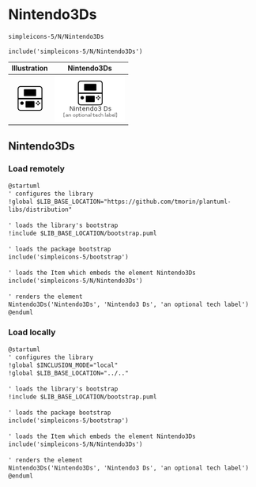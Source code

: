 # Nintendo3Ds


```text
simpleicons-5/N/Nintendo3Ds
```

```text
include('simpleicons-5/N/Nintendo3Ds')
```



| Illustration | Nintendo3Ds |
| :---: | :---: |
| ![illustration for Illustration](../../simpleicons-5/N/Nintendo3Ds.png) | ![illustration for Nintendo3Ds](../../simpleicons-5/N/Nintendo3Ds.Local.png) |




## Nintendo3Ds

### Load remotely
```plantuml
@startuml
' configures the library
!global $LIB_BASE_LOCATION="https://github.com/tmorin/plantuml-libs/distribution"

' loads the library's bootstrap
!include $LIB_BASE_LOCATION/bootstrap.puml

' loads the package bootstrap
include('simpleicons-5/bootstrap')

' loads the Item which embeds the element Nintendo3Ds
include('simpleicons-5/N/Nintendo3Ds')

' renders the element
Nintendo3Ds('Nintendo3Ds', 'Nintendo3 Ds', 'an optional tech label')
@enduml
```

### Load locally
```plantuml
@startuml
' configures the library
!global $INCLUSION_MODE="local"
!global $LIB_BASE_LOCATION="../.."

' loads the library's bootstrap
!include $LIB_BASE_LOCATION/bootstrap.puml

' loads the package bootstrap
include('simpleicons-5/bootstrap')

' loads the Item which embeds the element Nintendo3Ds
include('simpleicons-5/N/Nintendo3Ds')

' renders the element
Nintendo3Ds('Nintendo3Ds', 'Nintendo3 Ds', 'an optional tech label')
@enduml
```

